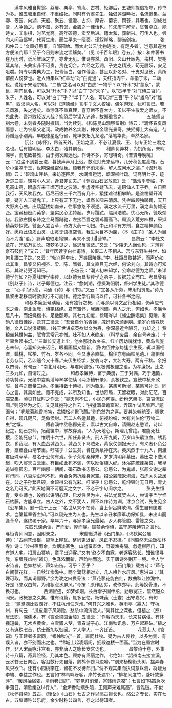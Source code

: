 <!-- { "loadSidebar": true } -->
　　滇中风雅自髯翁、荔扉、栗亭、寄庵、古村、矩卿后，五塘师提倡指导，传书为多。惟五塘重自修，不重结社。同时有竹溪先生，独倡莲湖吟社，名流憬集。兰卿、筱园、向湖、天船、聚五、镜澄、古抑、厚安、菊农、雨苍，其著也。刻成社稾，人争诵之。德不孤，必有邻，金碧之一佳话也。竹溪庚午解元，贫苦卓立，能诗文，工象棋，时艺尤高。高年硕德，宏奖后进。籍太和，葬新兴。可传人也。尝向人问及鄙学，代算生庚，而生平未一晤面。谨叙崖略，聊当剑挂。
　　
　　张和仲云：“文章好用事，自邹阳始。而太史公云‘比物连类，有足多者’，岂意其遂为方便法门耶？至于今日则末流之滥觞矣。”（见《千百年眼》卷五。）按：和仲著书在万历时，诋斥堆垛之学，亦非无见。惟诗亦然。酉阳、义山开厥先，梅村、樊榭延其绪。夫典实非不可贵，贵在切合。六经之芳润，子史之精液，苟无餍妖，安足咀嚼。特专以类典为工，妃青俪白，强作傅会，甚且以卦名对、干支对见长，真所谓痴人说梦也。近人诗集以“红羊劫”对“白虎通”，夫红指丙午，羊指丁未，二劫也。说始于宋理宗朝。“二劫”之名可以对“白虎”一物乎？以“升木”对“蒙泉”，蒙泉，荆门泉名，可以对“升木”乎？以“白丁”对“朱子”，以“员半千”对“《诗三百》”。朱子，人姓名，可以对“白丁”乎？“半千”人名，可以对“三百”乎？以“雄乌”对“雌黑”，西汉两人名，可以对《道德经》言乎？文人狡狯，偶尔游戏，犹可言已。若云风雅，失之远矣。重涂泽不重真理，喜穿凿不喜大方，虽以平生敬爱之师友，不免此失。吾岂敢轻议人哉？抑恐后学误入迷途，故郑重言之。
　　
　　五塘师诗刻六卷，未刻者多随时搜辑，当为续刻。《和陈昆山观察留别》诗云：“满怀春夏风雨意，吐为农桑父老词。政成教养名实副，神发金碧光景奇。扶摇搏上大有造，芍药赠远小别离。早晚德星返行省，乾坤恢拓九龙池。”落笔华贵，卓然名家。
　　
　　阮公《咏怀》，昂首天外，正始之音，不必让夏侯、王、何专正始三君之名也。后有鲍明远、李太白，殆其嗣音。
　　
　　稚卿负异材，为饥所驱，未暇深学，而笔致甚雅，由于胸次颇远也。作诗不多，寄想特奇。《普贤寺晚眺》云：“红尘不到碧云滋，暮鼓声声月上迟。数点灯光来远市，几分秋色度高枝。石阶小坐凉于玉，世网深经密似丝。顾我有怀消未得，解人应问水之湄。”《谒升庵祠》云：“碧鸡山畔路，来访逐臣居。水阔渔镫远，烟深柳叶疏。词高明七子，迹近楚三闾。璁萼小人耳，逢君非丈夫。”《登西山石室放歌》云：“浩浩乎登临，不见高山高，眼底奔来千顷万顷之波涛。步虚凌空疑飞去，追蹑仙人王子乔。白日照我行，天风吹我衣。历尽石级三千六百有几十，猿猱难过相攀跻。是谁凿壁开鸿蒙，疑非人工疑鬼工。上只有天下无地，飒然长啸来清风。凭栏四顾独踯躅，天开大野爽心曲。庄蹻蓝褛始南来，往事悠悠不须述。滇之水流千万里，滇之山势雄无匹。宝藏秘密而英多，坚实民心尤特起。岁月蹉跎，临风浩歌。忧心无所，徒唤奈何。我欲右揽东峙之金马而飚驰，左接西翥之碧鸡而高飞。周流入荒穷四橙，采撷精英妙探微。譬医人尝百草，奇方大药一切扫。中正和平有方剂，食之精神颜色好。愿将此语质山灵，山灵无语撑空青。我生为目不为腹，（本《庄子》“圣人为目而不为腹”语。）謌声琅琅走竛竮，再来不畏山营岑。”
　　
　　昌黎云：“李杜文章在，光焰万丈长。夜梦多见之，昼思反微茫。”又云：“少陵无人谪仙死，才薄将奈石鼓何？”又云：“昔年因读李白杜甫诗，长恨二人不相从。吾与东野生并世，如何复蹑二子踪。”又云：“勃兴得李杜，万类困陵暴。”李、杜距昌黎甚近，而声价如此其重。昌黎又俯视齐、梁、陈、隋者，其文直目无六经，何论刘向。其诗亦可知已，其论诗更可知已。
　　
　　东坡云：“潮人初未知学，公命赵德为之师。”未详德学何如？孙夏峰理学宗传，以赵德为昌黎传学之弟子，仅据苏文而巳。考昌黎有《别赵子》诗，赵子即德也。注云：“愈刺潮，德摄海阳尉，督州学生徒。”其称德云：“心平而行高，两通《诗》与《书》。”又云：“宜各从所务，未用相贤愚。”诗乃昌黎由潮移袁时欲俱行不可而作。德之学行赖诗以传，可补各书之阙。
　　
　　和叔孝廉近号踽庵，殆有独行之概，而与余以诗文品行相契，仍声应气求之素，南北鱼雁，诗笺络绎。君有雅怀，我赓同调。两人之乐，何如也。孝廉今届八十，而细蝇楷书，足徵颐寿。其七九初度，徐曙岑以《蝇尘酬唱集》见赠，和韵八律皆佳妙，录其二律云：“吾衰自分吊青蝇，戚好仍来颂寿朋。耄岁心情殊厌倦，文人口说漫蜚腾。（钱王世讲卓英欲以文为寿，余深恶近今陋习，力却之。）赀粮坐耗世何益，眠食乖常己亦憎。壮不如人老终废，（科举废后，余自号老废。）十年辜负读书灯。”“三踏长安道上尘，他乡那比故乡亲。红羊历劫魂犹悸，黄鸟言旋志未伸。心喜知交来话旧，眼看画幅又翻新。（陈内侄仲恕每逢余生辰，辄以画相赠，蟠桃，松柏、竹石、岁各不同。今又惠余直幅。榆侄亦有画幅见遗。）耦俱偕老劳存问，乙卯遄今又十春。”夫伏生经学，放翁诗才，大名大寿，两有千秋。余报以四诗，有句云：“南北月明天，与君同健饭。”以极诚极俚之语，为孝廉祝。比之三多九如，自谓过之。
　　
　　和叔孝廉诗，富于典册，工于对偶，巧于选韵，诗功特深。光绪中尝助潘峄琴学使续《两浙糟轩录》，余极钦之。宣统中杭州政暇，曾与之商量三续。孝廉持数十诗稿，同为甄采，某集可新增，某集可补旧，同心之言，其臭如兰。竟不克成，非所及知也。世劫奇局，天留老眼，对此茫茫，百端交集。顷见其忧时之作云：“昊天岂不仁，小民亦何辜。纷粉乞粜书，哀哀流民图。”则怒然为之伤。又见其抱孙之作云：“拱璧满呈蟾窟彩，弄璋乍试凤雏声。”题画句：“麂眼菊疏香冷隽，龙鳞松老鬣飞腾。”则色然为之喜。要其染翰驰笺，啸歌自得，砚几咫尺，足傲侯封。吾二人各适其适，俯视纷纷，大有刘伯伦“万物二虫”之慨。
　　
　　傅岩溪中丞临郡先正，素以古文自命，请赐赵忠愍谥，诗以纪之，刻石京师，拓藏箧中，掌故存焉。“人为天地心，斯理几曾绝。君能死社稷，臣能死忠节。惟明十六世，所任非贤杰。刑人开九阍，万岁山头鹃泣血。绣我衣，豸我冠，有人血战城西关。城西关下骂贼死，黄泉仗剑报天子。有义者仆负公身，藁瘗叠山靖节里。吁嗟乎！公生矣，骨在黄泉神在天。英风烈于十九人，南渡君臣殊草草，易名于公何有焉。伊子荣附桑梓末，岁岁清明拜墓田。墓田之下悲风起，吹入寥天白云里。有臣如此死不褒，何以励俗植人纪。沐浴陈疏蓬莱宫，我皇追谥慰孤忠。百年幽郁一朝阐，碣石改书忠愍公。忠愍公，为鬼雄，张颜文谢之辈将毋同。八百沙虫岂不死，素金灸肉折胫身家空。招公毅魄返滇海，石虎关头故居在。公之子孙繁且硕，金碧得公有光彩。吁嗟乎！忠愍公，乾坤毁时无日月，青史之名乃可灭。”此天地间不可磨灭之文字，不必于字句间求之。
　　
　　彭先生恒青，受业师也，设教以讲明心理，启发性灵为主，书法尤冥契古人，尝谓字当学怪石枯藤，方能卓立。古人之外，文不犹人，顾不以作诗为训。汴京会试，先生见余《公车集》，题一绝于上云：“名世从来不在诗，当上伊吕鲜歌词。儒生自有匡君术，岂第篇章答主知。”可以窥先生为人也。先生以辛丑孝廉军功保知县，未出山而逢革命，遂终老于家。卒年六十，与家孝廉兄最契，乡人称管鲍、雷陈之交。
　　
　　先四兄课余读，严而勤，厚而静。顾禁余作诗，盖守庐陵诗穷之言也。与恒青师同意，因附录之。
　　
　　宋僧惠洪著《石门集》，《谒狄梁公庙诗》：“古祠苍烟根，碧草上屋瓦。整帆更迟留，风正不忍挂。”《同超然无尘饭柏林寺》诗：“沙村宿雨余，炊烟淡寒色。山墟蚕市休，野饭渔舟隔。忽逢柳际门，知有道人宅。扣扉山答响，童子出迎客。”又有“终夕不自寐，老逐客愁长。知谁径寻我，东墙屐齿响”诸句，色泽浓而新，声韵响而逸。实于唐诗外别开一境。今人学宋诗者，色如枯柴，声如击缶。可乎？否乎？
　　
　　《石门集》载古诗：“芦花白间蓼花红，一日秋江惨澹中。两个鹭骛相对立，几人唤作水屏风。”惠洪曰：“其理可取，而其词鄙野。”余为改之曰换骨法：“芦花蓼花能白红，数曲秋江惨澹中。好是飞来双白鹭，为谁妆点水屏风。”今按：原作固劣，改作亦卑。此等换骨法，不换可也。
　　
　　西湖宦迹，如梦如烟。长白增子固中丞，勤敏宽正，翕然服众同寮。政概忘之久矣，惟有诗篇，辄多记忆。杨味莼（士燮）出守嘉兴，有句云：“鸳鸯湖比西湖好，不住杭州住秀州。”何其兴之雅也。英雨亭（霖入）守杭州，有句云：“瓜皮艇子风涛险，愁杀中流济渡人。”何其忧之深也。但植之（焘）居法职，深儒术，有《寄全梁园金陵》五律云：“作客向天末，长来贫病侵。有怀搔短鬓，无术点黄金。白雪骚人梦，青春游子心。江南秋讯急，万户起寒砧。”植之又有连珠七首，仿士衡加以恢闽。才人学人，一齐ぽ首。
　　
　　花蕊夫人《宫词》与王建者多雷同，“银烛秋光”一首，直同杜牧。疑为古人传抄，以多为贵，有误入者，亦不别而出之也。“锦城上起凌烟阁，拥殿遮楼一面高。”当为在蜀宫时作，非入宋而咏汴宫者，亦非唐人之咏长安宫词也。
　　
　　昌黎诗十卷，外集诗十八篇，奇异险怪，乃其本色。顾亦有绵丽之作，七绝如：“韶州南去接宣溪，云水苍茫日向西。客泪数行先自落，鹧鸪休傍耳边啼。”“别来杨柳街头树，摆弄春风只欲飞。还有小园桃李在，留花不发待郎归。”倘不观其集而执词意以测，将疑为李端、李益之作也。五言如“林鸟鸣讶客，岸竹长遮邻”，“柳花间度竹，菱叶故穿萍”，“暖风抽宿麦，清雨卷归旗”，“梦觉灯消晕，宵残雨送凉”；七言如“鸣笛急吹争落日，清歌缓送Ы行人”，“金炉香动螭头暗，王佩声来难尾高”，皆雅链。不似《秋怀县斋》五古、《衡岳》《山石》七古之作以高古擅长也。然公之专长，实在七古。五塘师称公乐府，余少时称公四言，存之以待知者。
　　
